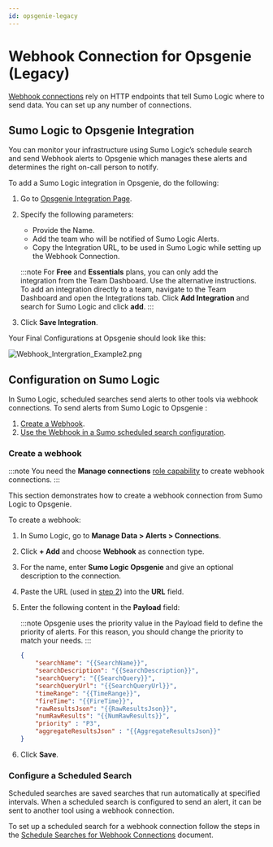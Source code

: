 ```yaml
---
id: opsgenie-legacy
---
```


# Webhook Connection for Opsgenie (Legacy)

[Webhook connections](Set_Up_Webhook_Connections.md "Set Up Webhook Connections") rely on HTTP endpoints that tell Sumo Logic where to send data. You can set up any number of connections. 

## Sumo Logic to Opsgenie Integration

You can monitor your infrastructure using Sumo Logic’s schedule search and send Webhook alerts to Opsgenie which manages these alerts and determines the right on-call person to notify.

To add a Sumo Logic integration in Opsgenie, do the following:

1. Go to [Opsgenie Integration Page](https://app.opsgenie.com/integration#/add/SumoLogic).
1. Specify the following parameters:

   * Provide the Name.
   * Add the team who will be notified of Sumo Logic Alerts.
   * Copy the Integration URL, to be used in Sumo Logic while setting up the Webhook Connection.

   :::note
   For **Free** and **Essentials** plans, you can only add the integration from the Team Dashboard. Use the alternative instructions. To add an integration directly to a team, navigate to the Team Dashboard and open the Integrations tab. Click **Add Integration** and search for Sumo Logic and click **add**.
   :::

1. Click **Save Integration**.

Your Final Configurations at Opsgenie should look like this:

![Webhook_Intergration_Example2.png]( /img/connection-and-integration/opsgenie-legacy.png)

## Configuration on Sumo Logic

In Sumo Logic, scheduled searches send alerts to other tools via webhook connections. To send alerts from Sumo Logic to Opsgenie :

1. [Create a Webhook](#create-a-webhook).
1. [Use the Webhook in a Sumo scheduled search configuration](#configure-a-scheduled-search).

### Create a webhook

:::note
You need the **Manage connections** [role capability](../../Users-and-Roles/Manage-Roles/05-Role-Capabilities.md "Role Capabilities") to create webhook connections.
:::

This section demonstrates how to create a webhook connection from Sumo Logic to Opsgenie.

To create a webhook:

1. In Sumo Logic, go to **Manage Data \> Alerts \> Connections**.
1. Click **+ Add** and choose **Webhook** as connection type.
1. For the name, enter **Sumo Logic Opsgenie** and give an optional description to the connection.
1. Paste the URL (used in [step 2](#configure-a-scheduled-search)) into the **URL** field.
1. Enter the following content in the **Payload** field:

    :::note
    Opsgenie uses the priority value in the Payload field to define the priority of alerts. For this reason, you should change the priority to match your needs.
    :::

    ```json
    {
        "searchName": "{{SearchName}}",
        "searchDescription": "{{SearchDescription}}",
        "searchQuery": "{{SearchQuery}}",
        "searchQueryUrl": "{{SearchQueryUrl}}",
        "timeRange": "{{TimeRange}}",
        "fireTime": "{{FireTime}}",
        "rawResultsJson": "{{RawResultsJson}}",
        "numRawResults": "{{NumRawResults}}",
        "priority" : "P3",
        "aggregateResultsJson" : "{{AggregateResultsJson}}"
    }
    ```

1. Click **Save**.

### Configure a Scheduled Search

Scheduled searches are saved searches that run automatically at specified intervals. When a scheduled search is configured to send an alert, it can be sent to another tool using a webhook connection.

To set up a scheduled search for a webhook connection follow the steps in the [Schedule Searches for Webhook Connections](schedule-searches-webhook-connections.md) document.
